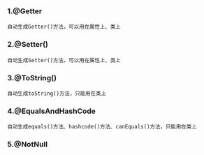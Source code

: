 ### 1.@Getter
    自动生成Getter()方法，可以用在属性上、类上
### 2.@Setter()
    自动生成Setter()方法，可以用在属性上、类上
### 3.@ToString()
    自动生成toString()方法，只能用在类上
### 4.@EqualsAndHashCode
    自动生成equals()方法、hashcode()方法、canEquals()方法，只能用在类上
### 5.@NotNull